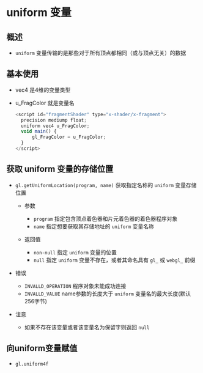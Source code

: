 # uniform 变量

## 概述

+ `uniform` 变量传输的是那些对于所有顶点都相同（或与顶点无关）的数据

## 基本使用

+ vec4 是4维的变量类型
+ u_FragColor 就是变量名

  ```js
  <script id="fragmentShader" type="x-shader/x-fragment">
    precision mediump float;
    uniform vec4 u_FragColor;
    void main() {
        gl_FragColor = u_FragColor;
    }
  </script>
  ```

## 获取 uniform 变量的存储位置

+ `gl.getUniformLocation(program, name)` 获取指定名称的 `uniform` 变量存储位置

  + 参数

    + `program` 指定包含顶点着色器和片元着色器的着色器程序对象
    + `name` 指定想要获取其存储地址的 `uniform` 变量名称

  + 返回值

    + `non-null` 指定 `uniform` 变量的位置
    + `null` 指定 `uniform` 变量不存在，或者其命名具有 `gl_` 或 `webgl_` 前缀

+ 错误

  + `INVALLD_OPERATION` 程序对象未能成功连接
  + `INVALLD_VALUE` name参数的长度大于 `uniform` 变量名的最大长度(默认256字节)

+ 注意

  + 如果不存在该变量或者该变量名为保留字则返回 `null`

## 向uniform变量赋值

+ `gl.uniform4f`
